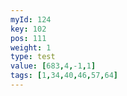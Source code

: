```yaml
---
myId: 124
key: 102
pos: 111
weight: 1
type: test
value: [683,4,-1,1]
tags: [1,34,40,46,57,64]
---
```

